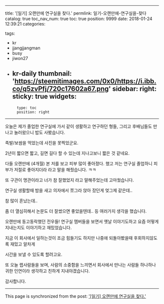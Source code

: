 
---
title: '[일기] 오랜만에 연구실을 찾다.'
permlink: 일기-오랜만에-연구실을-찾다
catalog: true
toc_nav_num: true
toc: true
position: 9999
date: 2018-01-24 12:39:21
categories:

tags:
- kr
- jjangjjangman
- busy
- jiwon27
- kr-daily
thumbnail: 'https://steemitimages.com/0x0/https://i.ibb.co/q5zvPfj/720c17602a67.png'
sidebar:
    right:
        sticky: true
widgets:
    -
        type: toc
        position: right
---


오늘은 제가 졸업한 연구실에 가서
같이 생활하고 연구하던 형들, 그리고 후배님들도 만나고
놀러왔으니 밥도 사봤습니다.

족발/보쌈을 먹었는데 사진을 못찍었군요.

2년이 짧으면 짧고, 길면 길다 할 수 있는데
지나고보니 짧은 것 같네요.

다들 오랜만에 (4개월) 본 저를 보고
피부 많이 좋아졌다. 했고
저는 연구실 졸업하니 피부가 저절로 좋아지더라 라고 말을 해줬습니다. ㅋㅋ

또 구관이 명관이라고
너가 참 잘했었지 라고 말해주었는데 고마웠습니다.

연구실 생활할때 
밤을 새고 의자에서 쪼그라 앉아 잤던게 엊그제 같은데..

참 많이 혼났는데..

좀 더 열심히해서 논문도 더 잘썼으면 좋았을텐데.. 등 여러가지 생각을 했습니다.

오랜만에 동고동락했던 전우들! 연구실 멤버들을 보면서
옛날 이야기도하고 요즘 어떻게 지내는지도 이야기하고
재밌었습니다.

지금 이 회사에서 일하는것이 조금 힘들기도 하지만
나중애 되돌아봤을때 후회하지않도록 재밌고 알차게 

시간을 보낼 수 있도록 할려고요.

또 오늘 랩사람들을 보며, 사람의 소중함을 느끼면서
회사에서 만나는 사람들 하나하나 귀한 인연이라 생각하고
친하게 지내야겠습니다.

감사합니다.




- - -

This page is synchronized from the post: ['[일기] 오랜만에 연구실을 찾다.'](https://steempeak.com/@jacobyu/2aeb3k)
